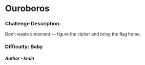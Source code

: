 # Ouroboros


### Challenge Description:
Don’t waste a moment — figure the cipher and bring the flag home.

### Difficulty: Baby

##### Author - kndn

